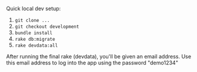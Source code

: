 Quick local dev setup:

1. `git clone ...`
2. `git checkout development`
3. `bundle install`
4. `rake db:migrate`
5. `rake devdata:all`

After running the final rake (devdata), you'll be given an email address. Use this email address to log into the app using the password "demo1234"